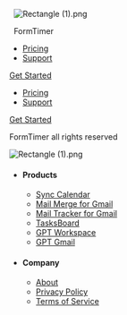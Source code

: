   ![Rectangle (1).png](/lib_cZGpwPhfNYOuAywh/j33oywx6r8hgar5k.png)

  FormTimer

* [Pricing](https://form-timer-billing.web.app/pay)
* [Support](https://form-timer.com/support)

[Get Started](https://workspace.google.com/marketplace/app/timer_for_google_forms/341515549984)

* [Pricing](https://form-timer-billing.web.app/pay)
* [Support](https://form-timer.com/support)

[Get Started](https://workspace.google.com/marketplace/app/timer_for_google_forms/341515549984)

FormTimer all rights reserved

![Rectangle (1).png](/lib_cZGpwPhfNYOuAywh/j33oywx6r8hgar5k.png?w=200&h=40&dpr=2)

* #### Products
    
    * [Sync Calendar](https://syncthemcalendars.com/)
    * [Mail Merge for Gmail](https://merge.email/)
    * [Mail Tracker for Gmail](https://mailtrack.email/)
    * [TasksBoard](https://tasksboard.com/)
    * [GPT Workspace](https://gpt.space/)
    * [GPT Gmail](https://gpt.space/gmail)
* #### Company
    
    * [About](https://qualtir.com/)
    * [Privacy Policy](https://form-timer.com/privacy)
    * [Terms of Service](https://form-timer.com/terms-of-service)